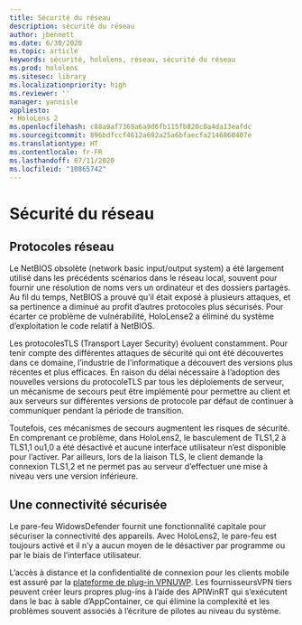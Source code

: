 ```yaml
---
title: Sécurité du réseau
description: sécurité du réseau
author: jbennett
ms.date: 6/30/2020
ms.topic: article
keywords: sécurité, hololens, réseau, sécurité du réseau
ms.prod: hololens
ms.sitesec: library
ms.localizationpriority: high
ms.reviewer: ''
manager: yannisle
appliesto:
- HoloLens 2
ms.openlocfilehash: c88a9af7369a6a9d6fb115fb820c0a4da13eafdc
ms.sourcegitcommit: 896bdfccf4612a692a25a6bfaecfa2146860407e
ms.translationtype: HT
ms.contentlocale: fr-FR
ms.lasthandoff: 07/11/2020
ms.locfileid: "10865742"
---
```

# Sécurité du réseau

## Protocoles réseau

Le NetBIOS obsolète (network basic input/output system) a été largement utilisé dans les précédents scénarios dans le réseau local, souvent pour fournir une résolution de noms vers un ordinateur et des dossiers partagés. Au fil du temps, NetBIOS a prouvé qu’il était exposé à plusieurs attaques, et sa pertinence a diminué au profit d’autres protocoles plus sécurisés. Pour écarter ce problème de vulnérabilité, HoloLense2 a éliminé du système d’exploitation le code relatif à NetBIOS.

Les protocolesTLS (Transport Layer Security) évoluent constamment. Pour tenir compte des différentes attaques de sécurité qui ont été découvertes dans ce domaine, l’industrie de l’informatique a découvert des versions plus récentes et plus efficaces. En raison du délai nécessaire à l’adoption des nouvelles versions du protocoleTLS par tous les déploiements de serveur, un mécanisme de secours peut être implémenté pour permettre au client et aux serveurs sur différentes versions de protocole par défaut de continuer à communiquer pendant la période de transition.

Toutefois, ces mécanismes de secours augmentent les risques de sécurité. En comprenant ce problème, dans HoloLens2, le basculement de TLS1,2 à TLS1,1 ou1,0 a été désactivé et aucune interface utilisateur n’est disponible pour l’activer. Par ailleurs, lors de la liaison TLS, le client demande la connexion TLS1,2 et ne permet pas au serveur d’effectuer une mise à niveau vers une version inférieure.

## Une connectivité sécurisée 

Le pare-feu WidowsDefender fournit une fonctionnalité capitale pour sécuriser la connectivité des appareils. Avec HoloLens2, le pare-feu est toujours activé et il n’y a aucun moyen de le désactiver par programme ou par le biais de l’interface utilisateur.

L’accès à distance et la confidentialité de connexion pour les clients mobile est assuré par la [plateforme de plug-in VPNUWP](https://docs.microsoft.com/uwp/api/Windows.Networking.Vpn?view=winrt-19041). Les fournisseursVPN tiers peuvent créer leurs propres plug-ins à l’aide des APIWinRT qui s’exécutent dans le bac à sable d’AppContainer, ce qui élimine la complexité et les problèmes souvent associés à l’écriture de pilotes au niveau du système.
